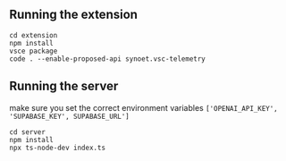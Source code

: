 ## Running the extension

```
cd extension
npm install
vsce package
code . --enable-proposed-api synoet.vsc-telemetry
```

## Running the server

make sure you set the correct environment variables `['OPENAI_API_KEY', 'SUPABASE_KEY', SUPABASE_URL']`

```
cd server
npm install
npx ts-node-dev index.ts
```
